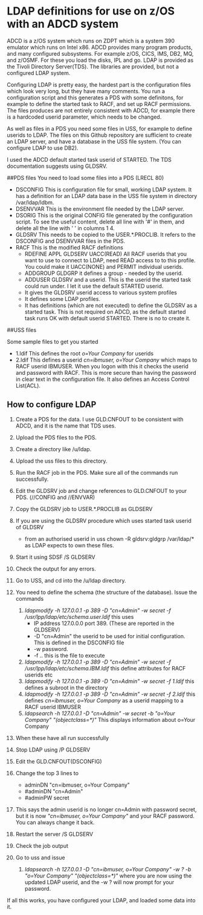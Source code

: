 # LDAP definitions for use on z/OS with an ADCD system

ADCD is a z/OS system which runs on ZDPT which is a system 390 emulator which runs on Intel x86.
ADCD provides many program products, and many configured subsystems.  For example z/OS, CICS, IMS, DB2, MQ, and z/OSMF.  For these you load the disks, IPL and go.
LDAP is provided as the Tivoli Directory Server(TDS).  The libraries are provided, but not a configured LDAP system.

Configuring LDAP is pretty easy, the hardest part is the configuration files which look very long, but they have many comments. 
You run a configuration script and this generates a PDS with some definitons, for example to define the started task to RACF, and set up RACF permissions.
The files produces are not entirely consistent with ADCD, for example there is a hardcoded userid parameter, which needs to be changed.

As well as files in a PDS you need some files in USS, for example to define userids to LDAP.  The files on this Github repository are sufficient to create an LDAP server, and have a database in the USS file system. (You can configure LDAP to use DB2).

I used the ADCD default started task userid of STARTED.   The TDS documentation suggests using GLDSRV.

##PDS files
You need to load some files into a PDS (LRECL 80)

- DSCONFIG This is configuration file for small, working LDAP system.  It has a definition for an LDAP data base in the USS file system in directory /var/ldap/ldbm.
- DSENVVAR This is the environment file needed by the LDAP server.
- DSORIG   This is the original CONFIG file generated by the configuration script.  To see the useful content, delete all line with '#' in them, and delete all the line with '   ' in columns 1 4.
- GLDSRV   This needs to be copied to the USER.*.PROCLIB.   It refers to the DSCONFIG and DSENVVAR files in the PDS.
- RACF     This is the modified RACF definitions
    - RDEFINE APPL  GLDSERV UACC(READ) All RACF userids that you want to use to connect to LDAP, need READ access to to this profile.  You could make it UACC(NONE) and PERMIT individual userids.
    -  ADDGROUP GLDGRP it defines a group - needed by the userid.
    -  ADDUSER GLDSRV  and a userid.   This is the userid the started task could run under.  I let it use the default STARTED userid.
    -  It gives the GLDSRV userid access to various system profiles
    -  It defines some LDAP profiles.
    -  It has definitions (which are not executed) to define the GLDSRV as a started task.   This is not required on ADCD, as the default started task runs OK with default userid STARTED. There is no to create it.

##USS files

Some sample files to get you started

- 1.ldif  This defines the root *o=Your Company* for userids
- 2.ldif  This defines a userid *cn=ibmuser, o=Your Company* which maps to RACF userid IBMUSER.  When you logon with this it checks the userid and password with RACF.   This is more secure than having the password in clear text in the configuration file.  It also defines an Access Control List(ACL).

## How to configure LDAP

1. Create a PDS for the data.  I use GLD.CNFOUT to be consistent with ADCD, and it is the name that TDS uses. 
1. Upload the PDS files to the PDS.
1. Create a directory like /u/ldap.
1. Upload the uss files to this directory.
1. Run the RACF job in the PDS.  Make sure all of the commands run successfully. 
1. Edit the GLDSRV job and change references to GLD.CNFOUT to your PDS. (//CONFIG and //ENVVAR)
1. Copy the GLDSRV job to USER.*.PROCLIB as GLDSERV
1. If you are using the GLDSRV procedure which uses started task userid of GLDSRV
    - from an authorised userid in uss chown -R  gldsrv:gldgrp /var/ldap/* as LDAP expects to own these files.
1. Start it using SDSF /S GLDSERV
1. Check the output for any errors.
1. Go to USS, and cd into the /u/ldap directory.
1. You need to define the schema (the structure of the database).  Issue the commands
    1. *ldapmodify -h 127.0.0.1 -p 389 -D "cn=Admin" -w secret -f /usr/lpp/ldap/etc/schema.user.ldif* this uses 
        - IP address 127.0.0.0 port 389.  (These are reported in the GLDSERV)
        - -D "cn=Admin" the userid to be used for initial configuration.   This is defined in the DSCONFIG file
        - -w password.
        - -f .. this is the file to execute
    1. *ldapmodify -h 127.0.0.1 -p 389 -D "cn=Admin" -w secret -f /usr/lpp/ldap/etc/schema.IBM.ldif* this define attributes for RACF userids etc
    1. *ldapmodify -h 127.0.0.1 -p 389 -D "cn=Admin" -w secret -f 1.ldif* this defines a subroot in the directory
    1. *ldapmodify -h 127.0.0.1 -p 389 -D "cn=Admin" -w secret -f 2.ldif* this defines *cn=ibmuser, o=Your Company* as a userid mapping to a RACF userid IBMUSER
    1. *ldapsearch -h 127.0.0.1 -D "cn=Admin" -w secret -b "o=Your Company" "(objectclass=\*)"*  This displays information about o=Your Company   
1. When these have all run successfully
1. Stop LDAP using /P GLDSERV
1. Edit the GLD.CNFOUT(DSCONFIG) 
1. Change the top 3 lines to
    - adminDN "cn=ibmuser, o=Your Company" 
    - \#adminDN "cn=Admin" 
    - \#adminPW secret 

1. This says the admin userid is no longer cn=Admin with password secret, but it is now  *"cn=ibmuser, o=Your Company"* and your RACF password. You can always change it back.
1. Restart the server /S GLDSERV
1. Check the job output
1. Go to uss and issue 
    1. *ldapsearch -h 127.0.0.1 -D "cn=ibmuser, o=Your Company" -w ? -b "o=Your Company" "(objectclass=\*)"* where you are now using the updated LDAP userid, and the -w ? will now prompt for your password.

If all this works, you have configured your LDAP, and loaded some data into it.